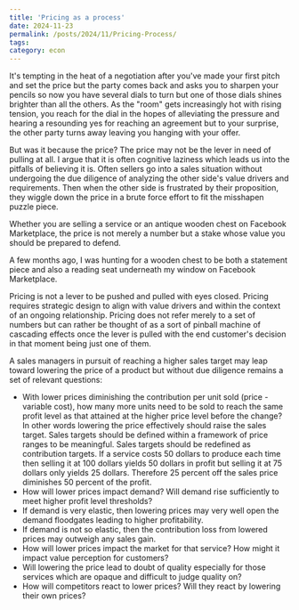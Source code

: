 ```yaml
---
title: 'Pricing as a process'
date: 2024-11-23
permalink: /posts/2024/11/Pricing-Process/
tags:
category: econ
---
```

It's tempting in the heat of a negotiation after you've made your first pitch and set the price but the party comes back and asks you to sharpen your pencils so now you have several dials to turn but one of those dials shines brighter than all the others. As the "room" gets increasingly hot with rising tension, you reach for the dial in the hopes of alleviating the pressure and hearing a resounding yes for reaching an agreement but to your surprise, the other party turns away leaving you hanging with your offer. 

But was it because the price? The price may not be the lever in need of pulling at all. 
I argue that it is often cognitive laziness which leads us into the pitfalls of believing it is. Often sellers go into a sales situation without undergoing the due diligence of analyzing the other side's value drivers and requirements. Then when the other side is frustrated by their proposition, they wiggle down the price in a brute force effort to fit the misshapen puzzle piece. 


Whether you are selling a service or an antique wooden chest on Facebook Marketplace, the price is not merely a number but a stake whose value you should be prepared to defend. 


A few months ago, I was hunting for a wooden chest to be both a statement piece and also a reading seat underneath my window on Facebook Marketplace.

Pricing is not a lever to be pushed and pulled with eyes closed. Pricing requires  strategic design to align with value drivers and within the context of an ongoing relationship. Pricing does not refer merely to a set of numbers but can rather be thought of as a sort of pinball machine of cascading effects once the lever is pulled with the end customer's decision in that moment being just one of them. 

A sales managers in pursuit of reaching a higher sales target may leap toward lowering the price of a product but without due diligence remains a set of relevant questions: 
* With lower prices diminishing the contribution per unit sold (price - variable cost), how many more units need to be sold to reach the same profit level as that attained at the higher price level before the change? In other words lowering the price effectively should raise the sales target. Sales targets should be defined within a framework of price ranges to be meaningful. Sales targets should be redefined as contribution targets. If a service costs 50 dollars to produce each time then selling it at 100 dollars yields 50 dollars in profit but selling it at 75 dollars only yields 25 dollars. Therefore 25 percent off the sales price diminishes 50 percent of the profit. 
* How will lower prices impact demand? Will demand rise sufficiently to meet higher profit level thresholds? 
* If demand is very elastic, then lowering prices may very well open the demand floodgates leading to higher profitability. 
* If demand is not so elastic, then the contribution loss from lowered prices may outweigh any sales gain. 
* How will lower prices impact the market for that service? How might it impact value perception for customers? 
* Will lowering the price lead to doubt of quality especially for those services which are opaque and difficult to judge quality on? 
* How will competitors react to lower prices? Will they react by lowering their own prices?  